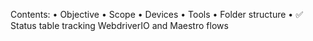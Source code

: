 Contents:
	•	Objective
	•	Scope
	•	Devices
	•	Tools
	•	Folder structure
	•	✅ Status table tracking WebdriverIO and Maestro flows